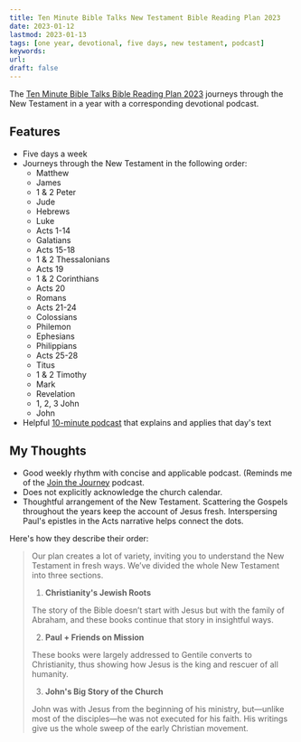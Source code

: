 ```yaml
---
title: Ten Minute Bible Talks New Testament Bible Reading Plan 2023
date: 2023-01-12
lastmod: 2023-01-13 
tags: [one year, devotional, five days, new testament, podcast]
keywords: 
url:
draft: false
---
```



The [Ten Minute Bible Talks Bible Reading Plan 2023](https://tenminutebibletalks.com/tmbt-bible-reading-plan-2023) journeys through the New Testament in a year with a corresponding devotional podcast.

## Features 

- Five days a week
- Journeys through the New Testament in the following order: 
  - Matthew
  - James
  - 1 & 2 Peter
  - Jude
  - Hebrews
  - Luke
  - Acts 1-14
  - Galatians
  - Acts 15-18
  - 1 & 2 Thessalonians
  - Acts 19
  - 1 & 2 Corinthians
  - Acts 20
  - Romans 
  - Acts 21-24
  - Colossians
  - Philemon
  - Ephesians
  - Philippians
  - Acts 25-28
  - Titus
  - 1 & 2 Timothy
  - Mark
  - Revelation
  - 1, 2, 3 John
  - John
- Helpful [10-minute podcast](https://tenminutebibletalks.com/episodes) that explains and applies that day's text

## My Thoughts
- Good weekly rhythm with concise and applicable podcast. (Reminds me of the [Join the Journey](/plans/join) podcast.
- Does not explicitly acknowledge the church calendar.
- Thoughtful arrangement of the New Testament. Scattering the Gospels throughout the years keep the account of Jesus fresh. Interspersing Paul's epistles in the Acts narrative helps connect the dots.

Here's how they describe their order:


>Our plan creates a lot of variety, inviting you to understand the New Testament in fresh ways. We’ve divided the whole New Testament into three sections.
> 
> 1. **Christianity's Jewish Roots**
>
>  The story of the Bible doesn’t start with Jesus but with the family of Abraham, and these books continue that story in insightful ways. 
>  
> 2. **Paul + Friends on Mission**
>
> These books were largely addressed to Gentile converts to Christianity, thus showing how Jesus is the king and rescuer of all humanity.
>  
> 3. **John's Big Story of the Church**
>
>  John was with Jesus from the beginning of his ministry, but—unlike most of the disciples—he was not executed for his faith. His writings give us the whole sweep of the early Christian movement.


